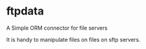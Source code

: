 # ftpdata

A Simple ORM connector for file servers

It is handy to manipulate files on files on sftp servers.
